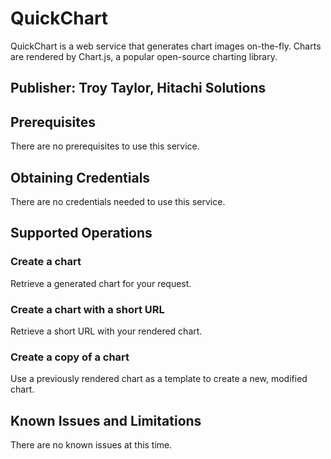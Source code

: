 # QuickChart
QuickChart is a web service that generates chart images on-the-fly. Charts are rendered by Chart.js, a popular open-source charting library.

## Publisher: Troy Taylor, Hitachi Solutions

## Prerequisites
There are no prerequisites to use this service.

## Obtaining Credentials
There are no credentials needed to use this service.

## Supported Operations
### Create a chart
Retrieve a generated chart for your request.
### Create a chart with a short URL
Retrieve a short URL with your rendered chart.
### Create a copy of a chart
Use a previously rendered chart as a template to create a new, modified chart.

## Known Issues and Limitations
There are no known issues at this time.
